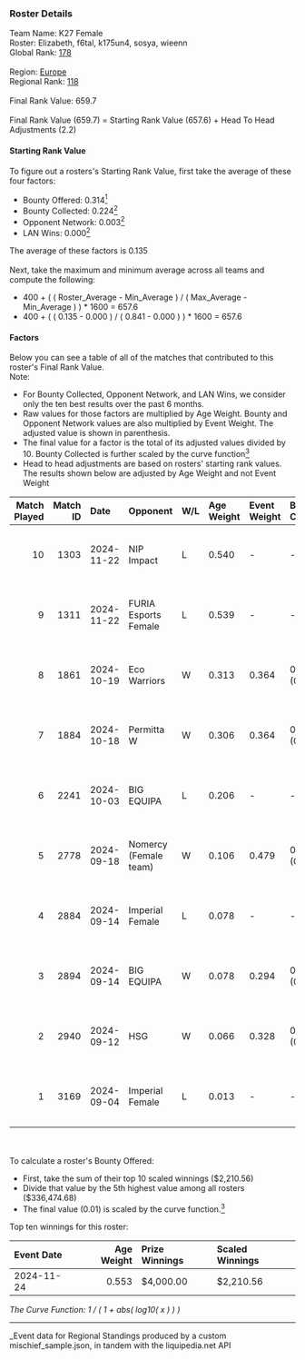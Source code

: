 ### Roster Details<br />
Team Name: K27 Female<br />
Roster: Elizabeth, f6tal, k175un4, sosya, wieenn<br />
Global Rank: [178](../../standings_global_2025_03_01.md)<br />
<br />
Region: [Europe]( ../../standings_europe_2025_03_01.md)<br />
Regional Rank: [118]( ../../standings_europe_2025_03_01.md)<br />
<br />
Final Rank Value:  659.7<br />
<br />
Final Rank Value (659.7) = Starting Rank Value (657.6) + Head To Head Adjustments (2.2)<br />

#### Starting Rank Value<br />
To figure out a rosters's Starting Rank Value, first take the average of these four factors:<br />
- Bounty Offered: 0.314[<sup>1</sup>](#table2)
- Bounty Collected: 0.224[<sup>2</sup>](#table1)
- Opponent Network: 0.003[<sup>2</sup>](#table1)
- LAN Wins: 0.000[<sup>2</sup>](#table1)

The average of these factors is 0.135<br />
<br />
Next, take the maximum and minimum average across all teams and compute the following:<br />
- 400 + ( ( Roster_Average - Min_Average ) / ( Max_Average - Min_Average ) ) * 1600 = 657.6
- 400 + ( ( 0.135 - 0.000 ) / ( 0.841 - 0.000 ) ) * 1600 = 657.6


#### Factors<br />
Below you can see a table of all of the matches that contributed to this roster's Final Rank Value.<br />
Note:<br />

- For Bounty Collected, Opponent Network, and LAN Wins, we consider only the ten best results over the past 6 months.
- Raw values for those factors are multiplied by Age Weight. Bounty and Opponent Network values are also multiplied by Event Weight. The adjusted value is shown in parenthesis.
- The final value for a factor is the total of its adjusted values divided by 10. Bounty Collected is further scaled by the curve function[<sup>3</sup>](#curveFunction)
- Head to head adjustments are based on rosters' starting rank values. The results shown below are adjusted by Age Weight and not Event Weight
<span id="table1"></span><br />


| Match Played | Match ID | Date       | Opponent              | W/L | Age Weight | Event Weight | Bounty Collected | Opponent Network | LAN Wins  | H2H Adj. | Roster                                   |
| -: | -: | :- | :- | :- | :- | :- | :- | :- | :- | -: | :- |
|           10 |     1303 | 2024-11-22 | NIP Impact            | L   | 0.540      | -            | -                | -                | -         |    -7.87 | Elizabeth, f6tal, k175un4, sosya, wieenn |
|            9 |     1311 | 2024-11-22 | FURIA Esports Female  | L   | 0.539      | -            | -                | -                | -         |    -2.20 | Elizabeth, f6tal, k175un4, sosya, wieenn |
|            8 |     1861 | 2024-10-19 | Eco Warriors          | W   | 0.313      | 0.364        | 0.022 (0.003)    | 0.191 (0.022)    | 0 (0.000) |     6.79 | Elizabeth, f6tal, k175un4, sosya, wieenn |
|            7 |     1884 | 2024-10-18 | Permitta W            | W   | 0.306      | 0.364        | 0.003 (0.000)    | 0.042 (0.005)    | 0 (0.000) |     4.28 | Elizabeth, f6tal, k175un4, sosya, wieenn |
|            6 |     2241 | 2024-10-03 | BIG EQUIPA            | L   | 0.206      | -            | -                | -                | -         |    -2.41 | Elizabeth, f6tal, k175un4, sosya, wieenn |
|            5 |     2778 | 2024-09-18 | Nomercy (Female team) | W   | 0.106      | 0.479        | 0.002 (0.000)    | 0.070 (0.004)    | 0 (0.000) |     1.42 | Elizabeth, f6tal, k175un4, sosya, wieenn |
|            4 |     2884 | 2024-09-14 | Imperial Female       | L   | 0.078      | -            | -                | -                | -         |    -0.31 | Elizabeth, f6tal, k175un4, sosya, wieenn |
|            3 |     2894 | 2024-09-14 | BIG EQUIPA            | W   | 0.078      | 0.294        | 0.021 (0.000)    | 0.073 (0.002)    | 0 (0.000) |     1.55 | Elizabeth, f6tal, k175un4, sosya, wieenn |
|            2 |     2940 | 2024-09-12 | HSG                   | W   | 0.066      | 0.328        | 0.002 (0.000)    | 0.032 (0.001)    | 0 (0.000) |     0.96 | Elizabeth, f6tal, k175un4, sosya, wieenn |
|            1 |     3169 | 2024-09-04 | Imperial Female       | L   | 0.013      | -            | -                | -                | -         |    -0.05 | Elizabeth, f6tal, k175un4, sosya, wieenn |

<br />
<span id="table2"></span><br />
To calculate a roster's Bounty Offered:<br />

- First, take the sum of their top 10 scaled winnings ($2,210.56)
- Divide that value by the 5th highest value among all rosters ($336,474.68)
- The final value (0.01) is scaled by the curve function.[<sup>3</sup>](#curveFunction)

Top ten winnings for this roster:<br />

| Event Date | Age Weight | Prize Winnings | Scaled Winnings |
| :- | -: | :- | :- |
| 2024-11-24 |      0.553 | $4,000.00      | $2,210.56       |


<span id="curveFunction"></span>_The Curve Function: 1 / ( 1 + abs( log10( x ) ) )_<br />

---
_Event data for Regional Standings produced by a custom mischief_sample.json, in tandem with the liquipedia.net API<br />
